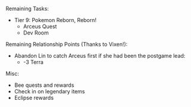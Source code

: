 Remaining Tasks:
- Tier 9: Pokemon Reborn, Reborn!
  - Arceus Quest
  - Dev Room

Remaining Relationship Points (Thanks to Vixen!):
- Abandon Lin to catch Arceus first if she had been the postgame lead:
  - -3 Terra

Misc:
- Bee quests and rewards
- Check in on legendary items
- Eclipse rewards